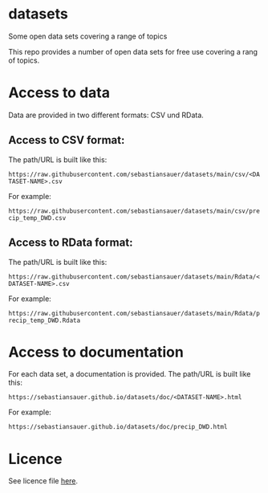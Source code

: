 # datasets
Some open data sets covering a range of topics


This repo provides a number of open data sets for free use covering a rang of topics.


# Access to data

Data are provided in two different formats: CSV und RData.

## Access to CSV format:

The path/URL is built like this:

`https://raw.githubusercontent.com/sebastiansauer/datasets/main/csv/<DATASET-NAME>.csv`

For example:

`https://raw.githubusercontent.com/sebastiansauer/datasets/main/csv/precip_temp_DWD.csv`

## Access to RData format:

The path/URL is built like this:


`https://raw.githubusercontent.com/sebastiansauer/datasets/main/Rdata/<DATASET-NAME>.csv`

For example:

`https://raw.githubusercontent.com/sebastiansauer/datasets/main/Rdata/precip_temp_DWD.Rdata`


# Access to documentation

For each data set, a documentation is provided. 
The path/URL is built like this:

`https://sebastiansauer.github.io/datasets/doc/<DATASET-NAME>.html`

For example:

`https://sebastiansauer.github.io/datasets/doc/precip_DWD.html`


# Licence

See licence file [here](https://github.com/sebastiansauer/datasets/blob/main/LICENSE).


